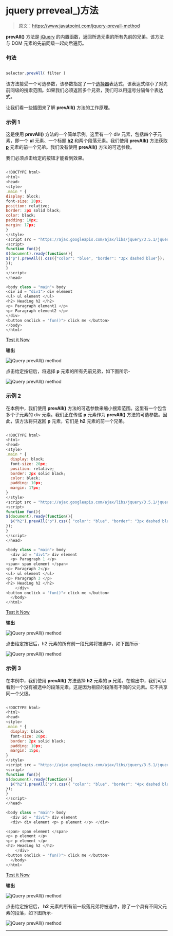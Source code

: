 # jquery prreveal_)方法

> 原文：<https://www.javatpoint.com/jquery-prevall-method>

**prevAll()** 方法是 [jQuery](https://www.javatpoint.com/jquery-tutorial) 的内置函数，返回所选元素的所有先前的兄弟。该方法与 DOM 元素的先前同级一起向后遍历。

### 句法

```js

selector.prevAll( filter )

```

该方法接受一个可选参数，该参数指定了一个[选择器](https://www.javatpoint.com/jquery-selectors)表达式，该表达式缩小了对先前同级的搜索范围。如果我们必须返回多个兄弟，我们可以用逗号分隔每个表达式。

让我们看一些插图来了解 **prevAll()** 方法的工作原理。

### 示例 1

这是使用 **prevAll()** 方法的一个简单示例。这里有一个 div 元素，包括四个子元素，即一个 **ul** 元素、一个标题 **[h2](https://www.javatpoint.com/html-heading)** 和两个段落元素。我们使用 **prevAll()** 方法获取 **[p](https://www.javatpoint.com/html-paragraph)** 元素的前一个兄弟。我们没有使用 **prevAll()** 方法的可选参数。

我们必须点击给定的按钮才能看到效果。

```js

<!DOCTYPE html>
<html>
<head>
<style>
.main * {
display: block;
font-size: 20px;
position: relative;
border: 2px solid black;
color: black;
padding: 10px;
margin: 17px;
}
</style>
<script src = "https://ajax.googleapis.com/ajax/libs/jquery/3.5.1/jquery.min.js"> </script>
<script>
function fun(){
$(document).ready(function(){
$("p").prevAll().css({"color": "blue", "border": "3px dashed blue"});
});
}
</script>
</head>

<body class = "main"> body
<div id = "div1"> div element
<ul> ul element </ul>
<h2> Heading h2 </h2>
<p> Paragraph element1 </p>
<p> Paragraph element2 </p>
</div>
<button onclick = "fun()"> click me </button>
</body>
</html>

```

[Test it Now](https://www.javatpoint.com/oprweb/test.jsp?filename=jquery-prevall-method1)

**输出**

![jQuery prevAll() method](img/6ac0af1a0dd15d873b657ed364302dc4.png)

点击给定按钮后，将选择 **p** 元素的所有先前兄弟，如下图所示-

![jQuery prevAll() method](img/d96aa3ba2bc46563f8044c8e8ee19c23.png)

### 示例 2

在本例中，我们使用 **prevAll()** 方法的可选参数来缩小搜索范围。这里有一个包含多个子元素的 div 元素。我们正在传递 **p** 元素作为 **prevAll()** 方法的可选参数。因此，该方法将只返回 **p** 元素，它们是 **h2** 元素的前一个兄弟。

```js

<!DOCTYPE html>
<html>
<head>
<style>
.main * { 
  display: block;
  font-size: 20px;
  position: relative;
  border: 2px solid black;
  color: black; 
  padding: 10px;
  margin: 17px;
}
</style>
<script src = "https://ajax.googleapis.com/ajax/libs/jquery/3.5.1/jquery.min.js"> </script>
<script>
function fun(){
$(document).ready(function(){
  $("h2").prevAll("p").css({ "color": "blue", "border": "3px dashed blue"});
});
}
</script>
</head>

<body class = "main"> body
  <div id = "div1"> div element
  <p> Paragraph 1 </p>
<span> span element </span>
<p> Paragraph 2</p>
<ul> ul element </ul>
<p> Paragraph 3 </p>
<h2> Heading h2 </h2>
	</div>
<button onclick = "fun()"> click me </button>
  </body>
</html>

```

[Test it Now](https://www.javatpoint.com/oprweb/test.jsp?filename=jquery-prevall-method2)

**输出**

![jQuery prevAll() method](img/5313d9eeed71b5b14ebbf9038b1781ca.png)

点击给定按钮后，h2 元素的所有前一段兄弟将被选中，如下图所示-

![jQuery prevAll() method](img/3becfac384a8a57904ca222c81267062.png)

### 示例 3

在本例中，我们使用 **prevAll()** 方法选择 **h2** 元素的 **p** 兄弟。在输出中，我们可以看到一个没有被选中的段落元素。这是因为相应的段落有不同的父元素。它不共享同一个父级。

```js

<!DOCTYPE html>
<html>
<head>
<style>
.main * { 
  display: block;
  font-size: 20px;
  border: 2px solid black;
  padding: 10px;
  margin: 15px;
}
</style>
<script src = "https://ajax.googleapis.com/ajax/libs/jquery/3.5.1/jquery.min.js"> </script>
<script>
function fun(){
$(document).ready(function(){
  $("h2").prevAll("p").css({ "color": "blue", "border": "4px dashed blue"});
});
}
</script>
</head>

<body class = "main"> body
  <div id = "div1"> div element
  <div> div element <p> p element </p> </div>

<span> span element </span>
<p> p element </p>
<p> p element </p>
<h2> Heading h2 </h2>
	</div>
<button onclick = "fun()"> click me </button>
  </body>
</html>

```

[Test it Now](https://www.javatpoint.com/oprweb/test.jsp?filename=jquery-prevall-method3)

**输出**

![jQuery prevAll() method](img/148d1ded8c0a9d8a9e272b88f9134721.png)

点击给定按钮后， **h2** 元素的所有前一段落兄弟将被选中，除了一个具有不同父元素的段落，如下图所示-

![jQuery prevAll() method](img/5e16f1825c4ea439bb5b2b0786bd040d.png)

* * *